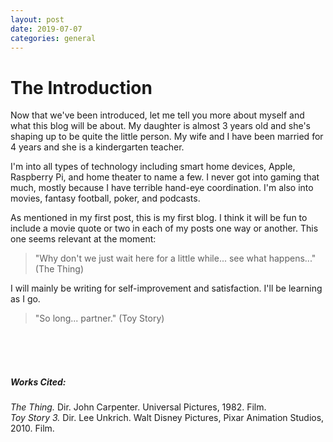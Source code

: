 ```yaml
---
layout: post
date: 2019-07-07
categories: general
---
```


<div class="blurb">
  <h1>The Introduction</h1> 
</div><!-- /.blurb -->

Now that we've been introduced, let me tell you more about myself and what this blog will be about. My daughter is almost 3 years old and she's shaping up to be quite the little person. My wife and I have been married for 4 years and she is a kindergarten teacher. 

I'm into all types of technology including smart home devices, Apple, Raspberry Pi, and home theater to name a few. I never got into gaming that much, mostly because I have terrible hand-eye coordination. I'm also into movies, fantasy football, poker, and podcasts.

As mentioned in my first post, this is my first blog. I think it will be fun to include a movie quote or two in each of my posts one way or another. This one seems relevant at the moment: 

> "Why don't we just wait here for a little while... see what happens..." (The Thing)

I will mainly be writing for self-improvement and satisfaction. I'll be learning as I go. 

> "So long... partner." (Toy Story)

<br><br><br>
##### Works Cited:
*The Thing.* Dir. John Carpenter. Universal Pictures, 1982. Film.<br>
*Toy Story 3.* Dir. Lee Unkrich.  Walt Disney Pictures, Pixar Animation Studios, 2010. Film.
